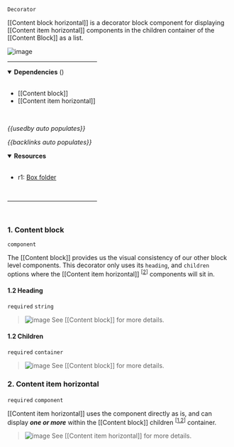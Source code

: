 `Decorator` <!-- category start --><!-- category end -->

[[Content block horizontal]] is a decorator block component for displaying
[[Content item horizontal]] components in the children container of the
[[Content Block]] as a list.

![image](https://user-images.githubusercontent.com/3793636/119081552-cf23f900-b9c1-11eb-9a33-043534f404e4.png)

<hr width="40%" />

<!-- toc start open="true" depthStart="3" depthEnd="5" --><!-- toc end -->

<details open="true">
  <summary><strong>Dependencies</strong> (<!-- dependencyCount start --><!-- dependencyCount end -->)</summary><br />

- [[Content block]]
- [[Content item horizontal]]

<br />
</details>

<!-- usedby start -->

_{{usedby auto populates}}_

<!-- usedby end -->

<!-- backlinks start -->

_{{backlinks auto populates}}_

<!-- backlinks end -->

<a name="resources"></a>

<details open="true">
  <summary><strong>Resources</strong></summary><br />

- r1: [Box folder](https://ibm.ent.box.com/folder/112271053028)

<br />
</details>

<hr width="40%" />

<br />

### 1. Content block

`component`

The [[Content block]] provides us the visual consistency of our other block
level components. This decorator only uses its `heading`, and `children` options
where the [[Content item horizontal]]
<sup>[[2](#2-content-item-horizontal)]</sup> components will sit in.

#### 1.2 Heading

`required` `string`

> ![image](https://user-images.githubusercontent.com/3793636/117873919-f6faba80-b265-11eb-81a5-039bdcd822e8.png)
> See [[Content block]] for more details.

#### 1.2 Children

`required` `container`

> ![image](https://user-images.githubusercontent.com/3793636/117873919-f6faba80-b265-11eb-81a5-039bdcd822e8.png)
> See [[Content block]] for more details.

### 2. Content item horizontal

`required` `component`

[[Content item horizontal]] uses the component directly as is, and can display
**_one or more_** within the [[Content block]] children
<sup>[[1.2](#12-children)]</sup> container.

> ![image](https://user-images.githubusercontent.com/3793636/117873919-f6faba80-b265-11eb-81a5-039bdcd822e8.png)
> See [[Content item horizontal]] for more details.
